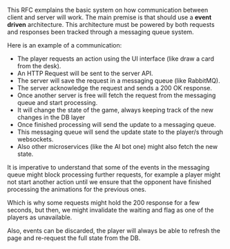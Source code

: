 This RFC exmplains the basic system on how communication between client and server will work. The main premise is that should use a **event driven** architecture. This architecture must be powered by both requests and responses been tracked through a messaging queue system.

Here is an example of a communication:

 * The player requests an action using the UI interface (like draw a card from the desk).
 * An HTTP Request will be sent to the server API.
 * The server will save the request in a messaging queue (like RabbitMQ).
 * The server acknowledge the request and sends a 200 OK response.
 * Once another server is free will fetch the request from the messaging queue and start processing.
 * It will change the state of the game, always keeping track of the new changes in the DB layer
 * Once finished processing will send the update to a messaging queue.
 * This messaging queue will send the update state to the player/s through websockets.
 * Also other microservices (like the AI bot one) might also fetch the new state.

It is imperative to understand that some of the events in the messaging queue might block processing further requests, for example a player might not start another action until we ensure that the opponent have finished processing the animations for the previous ones.

Which is why some requests might hold the 200 response for a few seconds, but then, we might invalidate the waiting and flag as one of the players as unavailable.

Also, events can be discarded, the player will always be able to refresh the page and re-request the full state from the DB.
